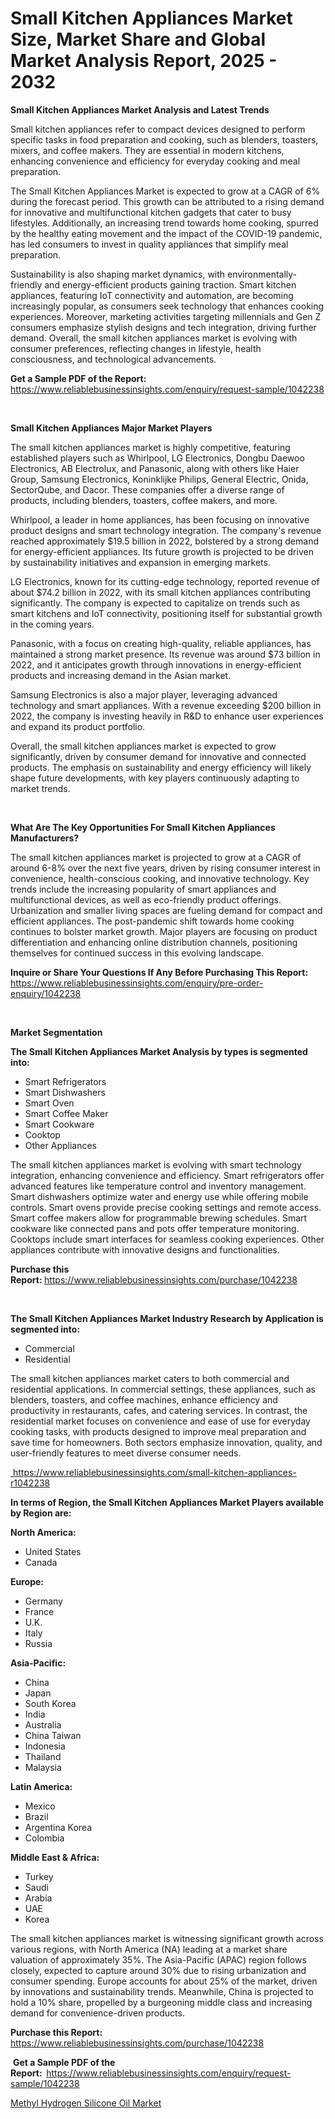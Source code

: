 <p><h1>Small Kitchen Appliances Market Size, Market Share and Global Market Analysis Report, 2025 - 2032</h1></p><p><strong>Small Kitchen Appliances Market Analysis and Latest Trends</strong></p>
<p><p>Small kitchen appliances refer to compact devices designed to perform specific tasks in food preparation and cooking, such as blenders, toasters, mixers, and coffee makers. They are essential in modern kitchens, enhancing convenience and efficiency for everyday cooking and meal preparation.</p><p>The Small Kitchen Appliances Market is expected to grow at a CAGR of 6% during the forecast period. This growth can be attributed to a rising demand for innovative and multifunctional kitchen gadgets that cater to busy lifestyles. Additionally, an increasing trend towards home cooking, spurred by the healthy eating movement and the impact of the COVID-19 pandemic, has led consumers to invest in quality appliances that simplify meal preparation.</p><p>Sustainability is also shaping market dynamics, with environmentally-friendly and energy-efficient products gaining traction. Smart kitchen appliances, featuring IoT connectivity and automation, are becoming increasingly popular, as consumers seek technology that enhances cooking experiences. Moreover, marketing activities targeting millennials and Gen Z consumers emphasize stylish designs and tech integration, driving further demand. Overall, the small kitchen appliances market is evolving with consumer preferences, reflecting changes in lifestyle, health consciousness, and technological advancements.</p></p>
<p><strong>Get a Sample PDF of the Report:&nbsp;</strong> <a href="https://www.reliablebusinessinsights.com/enquiry/request-sample/1042238?utm_campaign=3133&utm_medium=2&utm_source=Github&utm_content=ia&utm_term=04042025&utm_id=small-kitchen-appliances">https://www.reliablebusinessinsights.com/enquiry/request-sample/1042238</a></p>
<p>&nbsp;</p>
<p><strong>Small Kitchen Appliances Major Market Players</strong></p>
<p><p>The small kitchen appliances market is highly competitive, featuring established players such as Whirlpool, LG Electronics, Dongbu Daewoo Electronics, AB Electrolux, and Panasonic, along with others like Haier Group, Samsung Electronics, Koninklijke Philips, General Electric, Onida, SectorQube, and Dacor. These companies offer a diverse range of products, including blenders, toasters, coffee makers, and more.</p><p>Whirlpool, a leader in home appliances, has been focusing on innovative product designs and smart technology integration. The company's revenue reached approximately $19.5 billion in 2022, bolstered by a strong demand for energy-efficient appliances. Its future growth is projected to be driven by sustainability initiatives and expansion in emerging markets.</p><p>LG Electronics, known for its cutting-edge technology, reported revenue of about $74.2 billion in 2022, with its small kitchen appliances contributing significantly. The company is expected to capitalize on trends such as smart kitchens and IoT connectivity, positioning itself for substantial growth in the coming years.</p><p>Panasonic, with a focus on creating high-quality, reliable appliances, has maintained a strong market presence. Its revenue was around $73 billion in 2022, and it anticipates growth through innovations in energy-efficient products and increasing demand in the Asian market.</p><p>Samsung Electronics is also a major player, leveraging advanced technology and smart appliances. With a revenue exceeding $200 billion in 2022, the company is investing heavily in R&D to enhance user experiences and expand its product portfolio.</p><p>Overall, the small kitchen appliances market is expected to grow significantly, driven by consumer demand for innovative and connected products. The emphasis on sustainability and energy efficiency will likely shape future developments, with key players continuously adapting to market trends.</p></p>
<p>&nbsp;</p>
<p><strong>What Are The Key Opportunities For Small Kitchen Appliances Manufacturers?</strong></p>
<p><p>The small kitchen appliances market is projected to grow at a CAGR of around 6-8% over the next five years, driven by rising consumer interest in convenience, health-conscious cooking, and innovative technology. Key trends include the increasing popularity of smart appliances and multifunctional devices, as well as eco-friendly product offerings. Urbanization and smaller living spaces are fueling demand for compact and efficient appliances. The post-pandemic shift towards home cooking continues to bolster market growth. Major players are focusing on product differentiation and enhancing online distribution channels, positioning themselves for continued success in this evolving landscape.</p></p>
<p><strong>Inquire or Share Your Questions If Any Before Purchasing This Report:</strong> <a href="https://www.reliablebusinessinsights.com/enquiry/pre-order-enquiry/1042238?utm_campaign=3133&utm_medium=2&utm_source=Github&utm_content=ia&utm_term=04042025&utm_id=small-kitchen-appliances">https://www.reliablebusinessinsights.com/enquiry/pre-order-enquiry/1042238</a></p>
<p>&nbsp;</p>
<p><strong>Market Segmentation</strong></p>
<p><strong>The Small Kitchen Appliances Market Analysis by types is segmented into:</strong></p>
<p><ul><li>Smart Refrigerators</li><li>Smart Dishwashers</li><li>Smart Oven</li><li>Smart Coffee Maker</li><li>Smart Cookware</li><li>Cooktop</li><li>Other Appliances</li></ul></p>
<p><p>The small kitchen appliances market is evolving with smart technology integration, enhancing convenience and efficiency. Smart refrigerators offer advanced features like temperature control and inventory management. Smart dishwashers optimize water and energy use while offering mobile controls. Smart ovens provide precise cooking settings and remote access. Smart coffee makers allow for programmable brewing schedules. Smart cookware like connected pans and pots offer temperature monitoring. Cooktops include smart interfaces for seamless cooking experiences. Other appliances contribute with innovative designs and functionalities.</p></p>
<p><strong>Purchase this Report:&nbsp;</strong><a href="https://www.reliablebusinessinsights.com/purchase/1042238?utm_campaign=3133&utm_medium=2&utm_source=Github&utm_content=ia&utm_term=04042025&utm_id=small-kitchen-appliances">https://www.reliablebusinessinsights.com/purchase/1042238</a></p>
<p>&nbsp;</p>
<p><strong>The Small Kitchen Appliances Market Industry Research by Application is segmented into:</strong></p>
<p><ul><li>Commercial</li><li>Residential</li></ul></p>
<p><p>The small kitchen appliances market caters to both commercial and residential applications. In commercial settings, these appliances, such as blenders, toasters, and coffee machines, enhance efficiency and productivity in restaurants, cafes, and catering services. In contrast, the residential market focuses on convenience and ease of use for everyday cooking tasks, with products designed to improve meal preparation and save time for homeowners. Both sectors emphasize innovation, quality, and user-friendly features to meet diverse consumer needs.</p></p>
<p><a href="https://www.reliablebusinessinsights.com/small-kitchen-appliances-r1042238?utm_campaign=3133&utm_medium=2&utm_source=Github&utm_content=ia&utm_term=04042025&utm_id=small-kitchen-appliances">&nbsp;https://www.reliablebusinessinsights.com/small-kitchen-appliances-r1042238</a></p>
<p><strong>In terms of Region, the Small Kitchen Appliances Market Players available by Region are:</strong></p>
<p>
    <p> <strong> North America: </strong>
        <ul>
            <li>United States</li>
            <li>Canada</li>
        </ul>
        </p> 
    <p> <strong> Europe: </strong>
        <ul>
            <li>Germany</li>
            <li>France</li>
            <li>U.K.</li>
            <li>Italy</li>
            <li>Russia</li>
        </ul>
        </p> 
    <p> <strong> Asia-Pacific: </strong>
        <ul>
            <li>China</li>
            <li>Japan</li>
            <li>South Korea</li>
            <li>India</li>
            <li>Australia</li>
            <li>China Taiwan</li>
            <li>Indonesia</li>
            <li>Thailand</li>
            <li>Malaysia</li>
        </ul>
        </p> 
    <p> <strong> Latin America: </strong>
        <ul>
            <li>Mexico</li>
            <li>Brazil</li>
            <li>Argentina Korea</li>
            <li>Colombia</li>
        </ul>
        </p> 
    <p> <strong> Middle East & Africa: </strong>
        <ul>
            <li>Turkey</li>
            <li>Saudi</li>
            <li>Arabia</li>
            <li>UAE</li>
            <li>Korea</li>
        </ul>
    </p>
    </p>
<p><p>The small kitchen appliances market is witnessing significant growth across various regions, with North America (NA) leading at a market share valuation of approximately 35%. The Asia-Pacific (APAC) region follows closely, expected to capture around 30% due to rising urbanization and consumer spending. Europe accounts for about 25% of the market, driven by innovations and sustainability trends. Meanwhile, China is projected to hold a 10% share, propelled by a burgeoning middle class and increasing demand for convenience-driven products.</p></p>
<p><strong>Purchase this Report: </strong><a href="https://www.reliablebusinessinsights.com/purchase/1042238?utm_campaign=3133&utm_medium=2&utm_source=Github&utm_content=ia&utm_term=04042025&utm_id=small-kitchen-appliances">https://www.reliablebusinessinsights.com/purchase/1042238</a></p>
<p>&nbsp;<strong>Get a Sample PDF of the Report:&nbsp;&nbsp;</strong><a href="https://www.reliablebusinessinsights.com/enquiry/request-sample/1042238?utm_campaign=3133&utm_medium=2&utm_source=Github&utm_content=ia&utm_term=04042025&utm_id=small-kitchen-appliances">https://www.reliablebusinessinsights.com/enquiry/request-sample/1042238</a></p>
<p><strong></strong></p>
<p><p><a href="https://github.com/rianttegang/Market-Research-Report-List-1/blob/main/methyl-hydrogen-silicone-oil-market.md?utm_campaign=3133&utm_medium=2&utm_source=Github&utm_content=ia&utm_term=04042025&utm_id=small-kitchen-appliances">Methyl Hydrogen Silicone Oil Market</a></p></p>